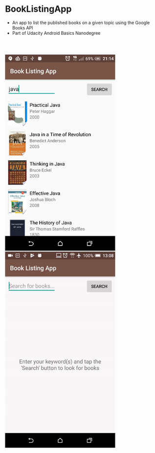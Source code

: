 # BookListingApp
* An app to list the published books on a given topic using the Google Books API
* Part of Udacity Android Basics Nanodegree


<br>
<br>

![](/screenshot2.png?raw=true "Screenshot") 
<img src="/480x.gif?raw=true" height="640">

